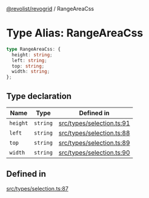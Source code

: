 [@revolist/revogrid](README.md) / RangeAreaCss

# Type Alias: RangeAreaCss

```ts
type RangeAreaCss: {
  height: string;
  left: string;
  top: string;
  width: string;
};
```

## Type declaration

| Name | Type | Defined in |
| ------ | ------ | ------ |
| `height` | `string` | [src/types/selection.ts:91](https://github.com/revolist/revogrid/blob/2d9504ecff6b493d547df979b2259be6b639351c/src/types/selection.ts#L91) |
| `left` | `string` | [src/types/selection.ts:88](https://github.com/revolist/revogrid/blob/2d9504ecff6b493d547df979b2259be6b639351c/src/types/selection.ts#L88) |
| `top` | `string` | [src/types/selection.ts:89](https://github.com/revolist/revogrid/blob/2d9504ecff6b493d547df979b2259be6b639351c/src/types/selection.ts#L89) |
| `width` | `string` | [src/types/selection.ts:90](https://github.com/revolist/revogrid/blob/2d9504ecff6b493d547df979b2259be6b639351c/src/types/selection.ts#L90) |

## Defined in

[src/types/selection.ts:87](https://github.com/revolist/revogrid/blob/2d9504ecff6b493d547df979b2259be6b639351c/src/types/selection.ts#L87)
